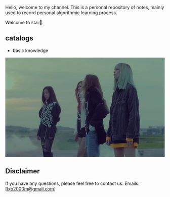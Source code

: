 Hello, welcome to my channel.
This is a personal repository of notes, mainly used to record personal algorithmic learning process.

Welcome to star🌟.

## catalogs

- basic knowledge

![24](typora文档图片/24.jpg)

## Disclaimer

If you have any questions, please feel free to contact us. Emails: [lxb2000m@gmail.com]
